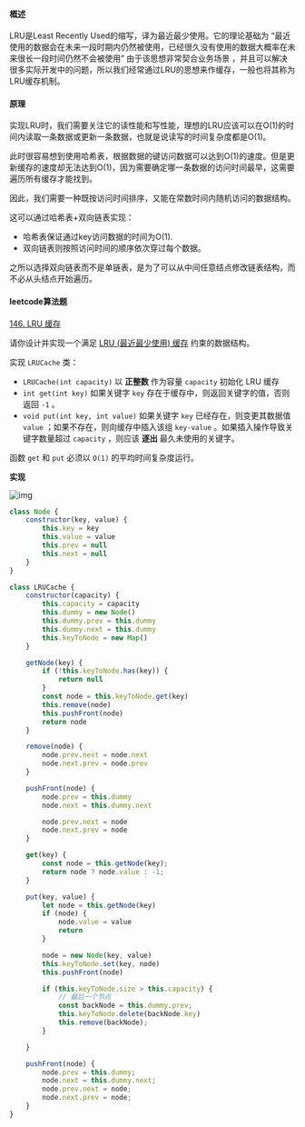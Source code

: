 #### 概述

LRU是Least Recently Used的缩写，译为最近最少使用。它的理论基础为 “最近使用的数据会在未来一段时期内仍然被使用，已经很久没有使用的数据大概率在未来很长一段时间仍然不会被使用” 由于该思想非常契合业务场景 ，并且可以解决很多实际开发中的问题，所以我们经常通过LRU的思想来作缓存，一般也将其称为LRU缓存机制。

#### 原理

实现LRU时，我们需要关注它的读性能和写性能，理想的LRU应该可以在O(1)的时间内读取一条数据或更新一条数据，也就是说读写的时间复杂度都是O(1)。

此时很容易想到使用哈希表，根据数据的键访问数据可以达到O(1)的速度。但是更新缓存的速度却无法达到O(1)，因为需要确定哪一条数据的访问时间最早，这需要遍历所有缓存才能找到。

因此，我们需要一种既按访问时间排序，又能在常数时间内随机访问的数据结构。

这可以通过哈希表+双向链表实现：

- 哈希表保证通过key访问数据的时间为O(1).
- 双向链表则按照访问时间的顺序依次穿过每个数据。

之所以选择双向链表而不是单链表，是为了可以从中间任意结点修改链表结构，而不必从头结点开始遍历。



#### leetcode算法题

[146. LRU 缓存](https://leetcode.cn/problems/lru-cache/)

请你设计并实现一个满足 [LRU (最近最少使用) 缓存](https://baike.baidu.com/item/LRU) 约束的数据结构。

实现 `LRUCache` 类：

- `LRUCache(int capacity)` 以 **正整数** 作为容量 `capacity` 初始化 LRU 缓存
- `int get(int key)` 如果关键字 `key` 存在于缓存中，则返回关键字的值，否则返回 `-1` 。
- `void put(int key, int value)` 如果关键字 `key` 已经存在，则变更其数据值 `value` ；如果不存在，则向缓存中插入该组 `key-value` 。如果插入操作导致关键字数量超过 `capacity` ，则应该 **逐出** 最久未使用的关键字。

函数 `get` 和 `put` 必须以 `O(1)` 的平均时间复杂度运行。



**实现**

![img](https://pic.leetcode.cn/1696039105-PSyHej-146-3-c.png)

```javascript
class Node {
    constructor(key, value) {
        this.key = key
        this.value = value
        this.prev = null
        this.next = null
    }
}

class LRUCache {
    constructor(capacity) {
        this.capacity = capacity
        this.dummy = new Node()
        this.dummy.prev = this.dummy
        this.dummy.next = this.dummy
        this.keyToNode = new Map()
    }

    getNode(key) {
        if (!this.keyToNode.has(key)) {
            return null
        }
        const node = this.keyToNode.get(key)
        this.remove(node)
        this.pushFront(node)
        return node
    }

    remove(node) {
        node.prev.next = node.next
        node.next.prev = node.prev
    }

    pushFront(node) {
        node.prev = this.dummy
        node.next = this.dummy.next

        node.prev.next = node
        node.next.prev = node
    }

    get(key) {
        const node = this.getNode(key);
        return node ? node.value : -1;
    }

    put(key, value) {
        let node = this.getNode(key)
        if (node) {
            node.value = value
            return
        }

        node = new Node(key, value)
        this.keyToNode.set(key, node)
        this.pushFront(node)

        if (this.keyToNode.size > this.capacity) {
            // 最后一个节点
            const backNode = this.dummy.prev;
            this.keyToNode.delete(backNode.key)
            this.remove(backNode);
        }

    }

    pushFront(node) {
        node.prev = this.dummy;
        node.next = this.dummy.next;
        node.prev.next = node;
        node.next.prev = node;
    }
}
```

